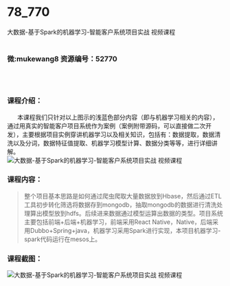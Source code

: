 # 78_770
大数据-基于Spark的机器学习-智能客户系统项目实战 视频课程
<br/></br>
<h3>微:mukewang8 资源编号：52770</h3>
<br/></br>
<h3>课程介绍：</h3>
<div class="info-desc">
<div class="js-video-btn video-btn">&nbsp;&nbsp; &nbsp;&nbsp; 本课程我们只针对以上图示的浅蓝色部分内容（即与<a title="查看与 机器学习 相关的文章" target="_blank">机器学习</a>相关的内容），通过用真实的智能客户项目系统作为案例（案例附带源码，可以直接做二次开发），主要根据项目实例穿讲机器学习以及相关知识，包括有：数据提取，数据清洗以及分词，数据特征值提取、机器学习模型计算、数据分类等等，进行详细讲解。</div>
<div><img src="https://www.ko996.com/wp-content/uploads/img/2018/03/2-53-300x199.png" alt="大数据-基于Spark的机器学习-智能客户系统项目实战 视频课程"></div>
<h3>课程内容：</h3>
</div>
<div class="section5">
<div class="wrap">
<blockquote><p>整个项目基本思路是如何通过爬虫爬取大量数据放到Hbase，然后通过ETL工具初步转化筛选将数据存到mongodb，抽取mongodb的数据进行清洗处理算出模型放到hdfs。后续进来数据通过模型运算出数据的类型。项目系统主要包括前端+后端+机器学习，前端采用React Native，Native，后端采用Dubbo+Spring+java，机器学习采用Spark进行实现，本项目机器学习-spark代码运行在mesos上。</p></blockquote>
</div>
</div>
<h3>课程截图：</h3>
<p><img src="https://www.ko996.com/wp-content/uploads/img/2018/03/3-53-276x300.png" alt="大数据-基于Spark的机器学习-智能客户系统项目实战 视频课程"></p>


			
<p>&nbsp;</p>
